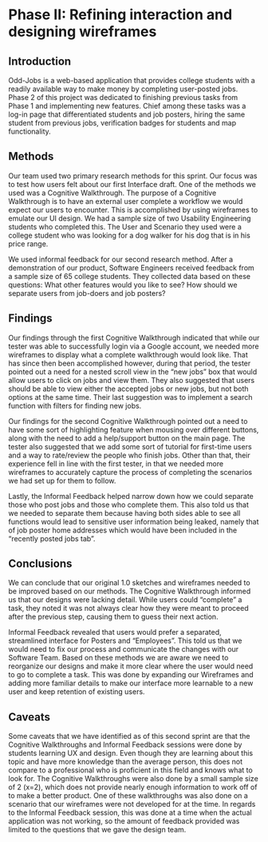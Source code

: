 # Phase II: Refining interaction and designing wireframes

## Introduction

  Odd-Jobs is a web-based application that provides college students with a readily available way to make money by completing user-posted jobs. Phase 2 of this project was dedicated to finishing previous tasks from Phase 1 and implementing new features. Chief among these tasks was a log-in page that differentiated students and job posters, hiring the same student from previous jobs, verification badges for students and map functionality.

## Methods

Our team used two primary research methods for this sprint. Our focus was to test how users felt about our first Interface draft. One of the methods we used was a Cognitive Walkthrough. The purpose of a Cognitive Walkthrough is to have an external user complete a workflow we would expect our users to encounter. This is accomplished by using wireframes to emulate our UI design. We had a sample size of two Usability Engineering students who completed this. The User and Scenario they used were a college student who was looking for a dog walker for his dog that is in his price range.
  
We used informal feedback for our second research method. After a demonstration of our product, Software Engineers received feedback from a sample size of 65 college students. They collected data based on these questions: What other features would you like to see? How should we separate users from job-doers and job posters?

## Findings

Our findings through the first Cognitive Walkthrough indicated that while our tester was able to successfully login via a Google account, we needed more wireframes to display what a complete walkthrough would look like. That has since then been accomplished however, during that period, the tester pointed out a need for a nested scroll view in the “new jobs” box that would allow users to click on jobs and view them. They also suggested that users should be able to view either the accepted jobs or new jobs, but not both options at the same time. Their last suggestion was to implement a search function with filters for finding new jobs.

Our findings for the second Cognitive Walkthrough pointed out a need to have some sort of highlighting feature when mousing over different buttons, along with the need to add a help/support button on the main page. The tester also suggested that we add some sort of tutorial for first-time users and a way to rate/review the people who finish jobs. Other than that, their experience fell in line with the first tester, in that we needed more wireframes to accurately capture the process of completing the scenarios we had set up for them to follow.

Lastly, the Informal Feedback helped narrow down how we could separate those who post jobs and those who complete them. This also told us that we needed to separate them because having both sides able to see all functions would lead to sensitive user information being leaked, namely that of job poster home addresses which would have been included in the “recently posted jobs tab”.
  
## Conclusions

We can conclude that our original 1.0 sketches and wireframes needed to be improved based on our methods. The Cognitive Walkthrough informed us that our designs were lacking detail. While users could “complete” a task, they noted it was not always clear how they were meant to proceed after the previous step, causing them to guess their next action.

Informal Feedback revealed that users would prefer a separated, streamlined interface for Posters and “Employees”. This told us that we would need to fix our process and communicate the changes with our Software Team. Based on these methods we are aware we need to reorganize our designs and make it more clear where the user would need to go to complete a task. This was done by expanding our Wireframes and adding more familiar details to make our interface more learnable to a new user and keep retention of existing users.
  
## Caveats

Some caveats that we have identified as of this second sprint are that the Cognitive Walkthroughs and Informal Feedback sessions were done by students learning UX and design. Even though they are learning about this topic and have more knowledge than the average person, this does not compare to a professional who is proficient in this field and knows what to look for. The Cognitive Walkthroughs were also done by a small sample size of 2 (x=2), which does not provide nearly enough information to work off of to make a better product. One of these walkthroughs was also done on a scenario that our wireframes were not developed for at the time. In regards to the Informal Feedback session, this was done at a time when the actual application was not working, so the amount of feedback provided was limited to the questions that we gave the design team.
